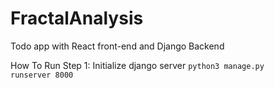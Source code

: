 # FractalAnalysis
Todo app with React front-end and Django Backend

How To Run
Step 1: Initialize django server 
  <code>python3 manage.py runserver 8000</code>

